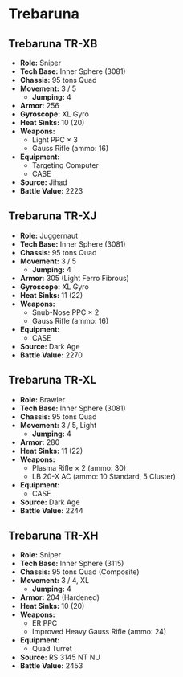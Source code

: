 # Trebaruna
## Trebaruna TR-XB
- **Role:** Sniper
- **Tech Base:** Inner Sphere (3081)
- **Chassis:** 95 tons Quad
- **Movement:** 3 / 5
  - **Jumping:** 4
- **Armor:** 256
- **Gyroscope:** XL Gyro
- **Heat Sinks:** 10 (20)
- **Weapons:**
  - Light PPC × 3
  - Gauss Rifle (ammo: 16)
- **Equipment:**
  - Targeting Computer
  - CASE
- **Source:** Jihad
- **Battle Value:** 2223

## Trebaruna TR-XJ
- **Role:** Juggernaut
- **Tech Base:** Inner Sphere (3081)
- **Chassis:** 95 tons Quad
- **Movement:** 3 / 5
  - **Jumping:** 4
- **Armor:** 305 (Light Ferro Fibrous)
- **Gyroscope:** XL Gyro
- **Heat Sinks:** 11 (22)
- **Weapons:**
  - Snub-Nose PPC × 2
  - Gauss Rifle (ammo: 16)
- **Equipment:**
  - CASE
- **Source:** Dark Age
- **Battle Value:** 2270

## Trebaruna TR-XL
- **Role:** Brawler
- **Tech Base:** Inner Sphere (3081)
- **Chassis:** 95 tons Quad
- **Movement:** 3 / 5, Light
  - **Jumping:** 4
- **Armor:** 280
- **Heat Sinks:** 11 (22)
- **Weapons:**
  - Plasma Rifle × 2 (ammo: 30)
  - LB 20-X AC (ammo: 10 Standard, 5 Cluster)
- **Equipment:**
  - CASE
- **Source:** Dark Age
- **Battle Value:** 2244

## Trebaruna TR-XH
- **Role:** Sniper
- **Tech Base:** Inner Sphere (3115)
- **Chassis:** 95 tons Quad (Composite)
- **Movement:** 3 / 4, XL
  - **Jumping:** 4
- **Armor:** 204 (Hardened)
- **Heat Sinks:** 10 (20)
- **Weapons:**
  - ER PPC
  - Improved Heavy Gauss Rifle (ammo: 24)
- **Equipment:**
  - Quad Turret
- **Source:** RS 3145 NT NU
- **Battle Value:** 2453

